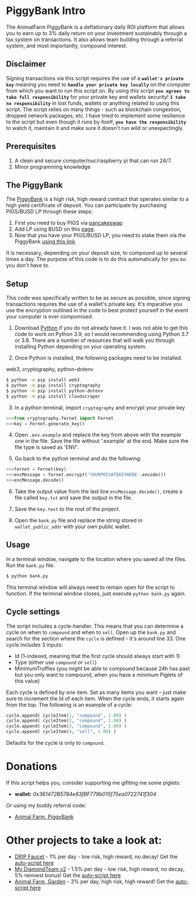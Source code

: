 # PiggyBank Intro

The AnimalFarm PiggyBank is a deflationary daily ROI platform that allows
you to earn up to 3% daily return on your investment sustainably through a tax system
on transactions. It also allows team building through a referral system, and most
importantly, compound interest. 

## Disclaimer
Signing transactions via this script requires the use of a **`wallet's private key`** meaning you need to **`handle your private key locally`** on the computer from which you want to run this script on.
By using this script **`you agrees to take full responsibility`** for your private key and wallets security!
**`I take no responsibility`** in lost funds, wallets or anything related to using this script.
The script relies on many things - such as blockchain congestion, dropped network packages, etc. I have tried to implement some resilience to the script but even though it runs by itself, **`you have the responsibility`** to watch it, maintain it and make sure it doesn't run wild or unexpectingly.

## Prerequisites
1. A clean and secure computer/nuc/raspberry pi that can run 24/7.
2. Minor programming knowledge

## The PiggyBank

The [PiggyBank](https://theanimal.farm/piggybank/0x361472B5784e83fBF779b015f75ea0722741f304) is a high risk, high reward contract that operates similar to a high yield 
certificate of deposit. You can participate by purchasing PIGS/BUSD LP through these steps: 
1. First you need to buy PIGS via [pancakeswap](https://pancakeswap.finance/swap#/swap?outputCurrency=0x3A4C15F96B3b058ab3Fb5FAf1440Cc19E7AE07ce) 
2. Add LP using BUSD on this [page](https://theanimal.farm/addliquidityPigs). 
3. Now that you have your PIGS/BUSD LP, you need to stake them via the PiggyBank [using this link](https://theanimal.farm/piggybank/0x361472B5784e83fBF779b015f75ea0722741f304).

It is necessary, depending on your deposit size, to compound up to several times a day. The purpose of this code
is to do this automatically for you so you don't have to. 

## Setup

This code was specifically written to be as secure as possible, since signing transactions requires the use of
a wallet's private key. It's imparative you use the encryption outlined in the code to best protect yourself
in the event your computer is ever compomised. 

1. Download [Python](https://www.python.org/downloads/) if you do not already have it. I was not able to get this code
to work on Python 3.9, so I would recommending using Python 3.7 or 3.8. There are a number of resources that will walk 
you through installing Python depending on your operating system.

2. Once Python is installed, the following packages need to be installed.

web3, cryptography, python-dotenv
 ```bash
$ python -m pip install web3
$ python -m pip install cryptography
$ python -m pip install python-dotenv
$ python -m pip install cloudscraper
```

3. In a python terminal, import `cryptography` and encrypt your private key
```py
>>>from cryptography.fernet import Fernet
>>>key = Fernet.generate_key()
```

4. Open `.env.example` and replace the key from above with the example one in the file. Save the file without '.example' at the end. Make sure the file type is saved as 'ENV'. 

5. Go back to the python terminal and do the following:
```py
>>>fernet = Fernet(key)
>>>encMessage = fernet.encrypt('YOURPRIVATEKEYHERE'.encode())
>>>encMessage.decode()
```

6. Take the output value from the last line `encMessage.decode()`, create a file called `key.txt` and save the output in the file. 
7. Save the `key.text` to the root of the project.

8. Open the `bank.py` file and replace the string stored in `wallet_public_addr` with your own public wallet.

## Usage

In a terminal window, navigate to the location where you saved all the files. Run the `bank.py` file.

```bash
$ python bank.py
```

This terminal window will always need to remain open for the script to function. If the terminal window closes, just execute
`python bank.py` again.

## Cycle settings
The script includes a cycle-handler. This means that you can determine a cycle on when to `compound` and when to `sell`.
Open up the `bank.py` and search for the section where the `cycle` is defined - it's around line 33.
One cycle includes 3 inputs:
- Id (1-indexed, meaning that the first cycle should always start with 1)
- Type (either use `compound` or `sell`)
- MinimumTruffles (you might be able to compound because 24h has past but you only want to compound, when you have a minimum Piglets of this value)

Each cycle is defined by one item. Set as many items you want - just make sure to increment the Id of each item. When the cycle ends, it starts again from the top.
The following is an example of a cycle:
```py
cycle.append( cycleItem(1, "compound", 1.00) )
cycle.append( cycleItem(2, "compound", 1.00) )
cycle.append( cycleItem(3, "compound", 1.00) )
cycle.append( cycleItem(4, "sell", 1.00) )
```

Defaults for the cycle is only to `compound`.

# Donations
If this script helps you, consider supporting me gifiting me some piglets: 
- **wallet:** *0x361472B5784e83fBF779b015f75ea0722741f304*

Or using my buddy referral code:
- [Animal Farm, PiggyBank](https://theanimal.farm/piggybank/0x361472B5784e83fBF779b015f75ea0722741f304)


# Other projects to take a look at:
- [DRIP Faucet](https://drip.community/faucet?buddy=0x361472B5784e83fBF779b015f75ea0722741f304) - 1% per day - low risk, high reward, no decay! Get the [auto-script here](https://github.com/jacktripperz/hydrator)
- [My DiamondTeam v2](https://mydiamondteam.online/v2/?ref=0x361472b5784e83fbf779b015f75ea0722741f304) - 1.5% per day - low risk, high reward, no decay, 5% reinvest bonus! Get the [auto-script here](https://github.com/jacktripperz/diamond_team)
- [Animal Farm, Garden](https://theanimal.farm/referrals/0x361472B5784e83fBF779b015f75ea0722741f304) - 3% per day, high risk, high reward! Get the [auto-script here](https://github.com/jacktripperz/planter)
